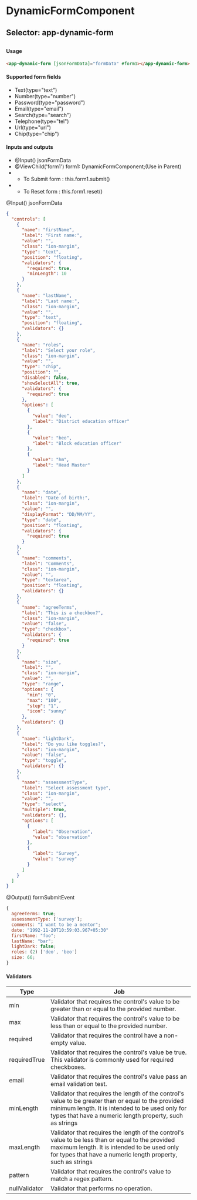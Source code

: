 # DynamicFormComponent

## Selector: app-dynamic-form

##

#### Usage

```HTML
<app-dynamic-form [jsonFormData]="formData" #form1></app-dynamic-form>
```

#### Supported form fields

- Text(type="text")
- Number(type="number")
- Password(type="password")
- Email(type="email")
- Search(type="search")
- Telephone(type="tel")
- Url(type="url")
- Chip(type="chip")

#### Inputs and outputs

- @Input() jsonFormData
- @ViewChild('form1') form1: DynamicFormComponent;(Use in Parent)
- - To Submit form : this.form1.submit() 
- - To Reset form :  this.form1.reset()

@Input() jsonFormData

```json
{
  "controls": [
    {
      "name": "firstName",
      "label": "First name:",
      "value": "",
      "class": "ion-margin",
      "type": "text",
      "position": "floating",
      "validators": {
        "required": true,
        "minLength": 10
      }
    },
    {
      "name": "lastName",
      "label": "Last name:",
      "class": "ion-margin",
      "value": "",
      "type": "text",
      "position": "floating",
      "validators": {}
    },
    {
      "name": "roles",
      "label": "Select your role",
      "class": "ion-margin",
      "value": "",
      "type": "chip",
      "position": "",
      "disabled": false,
      "showSelectAll": true,
      "validators": {
        "required": true
      },
      "options": [
        {
          "value": "deo",
          "label": "District education officer"
        },
        {
          "value": "beo",
          "label": "Block education officer"
        },
        {
          "value": "hm",
          "label": "Head Master"
        }
      ]
    },
    {
      "name": "date",
      "label": "Date of birth:",
      "class": "ion-margin",
      "value": "",
      "displayFormat": "DD/MM/YY",
      "type": "date",
      "position": "floating",
      "validators": {
        "required": true
      }
    },
    {
      "name": "comments",
      "label": "Comments",
      "class": "ion-margin",
      "value": "",
      "type": "textarea",
      "position": "floating",
      "validators": {}
    },
    {
      "name": "agreeTerms",
      "label": "This is a checkbox?",
      "class": "ion-margin",
      "value": "false",
      "type": "checkbox",
      "validators": {
        "required": true
      }
    },
    {
      "name": "size",
      "label": "",
      "class": "ion-margin",
      "value": "",
      "type": "range",
      "options": {
        "min": "0",
        "max": "100",
        "step": "1",
        "icon": "sunny"
      },
      "validators": {}
    },
    {
      "name": "lightDark",
      "label": "Do you like toggles?",
      "class": "ion-margin",
      "value": "false",
      "type": "toggle",
      "validators": {}
    },
    {
      "name": "assessmentType",
      "label": "Select assessment type",
      "class": "ion-margin",
      "value": "",
      "type": "select",
      "multiple": true,
      "validators": {},
      "options": [
        {
          "label": "Observation",
          "value": "observation"
        },
        {
          "label": "Survey",
          "value": "survey"
        }
      ]
    }
  ]
}
```

@Output() formSubmitEvent

```javascript
{
  agreeTerms: true;
  assessmentType: ['survey'];
  comments: "I want to be a mentor";
  date: "1992-11-20T10:59:03.967+05:30"
  firstName: "foo";
  lastName: "bar";
  lightDark: false;
  roles: (2) ['deo', 'beo']
  size: 66;
}
```

#### Validators

| Type          | Job                                                                                                                                                                                                                 |
| ------------- | ------------------------------------------------------------------------------------------------------------------------------------------------------------------------------------------------------------------- |
| min           | Validator that requires the control's value to be greater than or equal to the provided number.                                                                                                                     |
| max           | Validator that requires the control's value to be less than or equal to the provided number.                                                                                                                        |
| required      | Validator that requires the control have a non-empty value.                                                                                                                                                         |
| requiredTrue  | Validator that requires the control's value be true. This validator is commonly used for required checkboxes.                                                                                                       |
| email         | Validator that requires the control's value pass an email validation test.                                                                                                                                          |
| minLength     | Validator that requires the length of the control's value to be greater than or equal to the provided minimum length. It is intended to be used only for types that have a numeric length property, such as strings |
| maxLength     | Validator that requires the length of the control's value to be less than or equal to the provided maximum length. It is intended to be used only for types that have a numeric length property, such as strings    |
| pattern       | Validator that requires the control's value to match a regex pattern.                                                                                                                                               |
| nullValidator | Validator that performs no operation.                                                                                                                                                                               |
